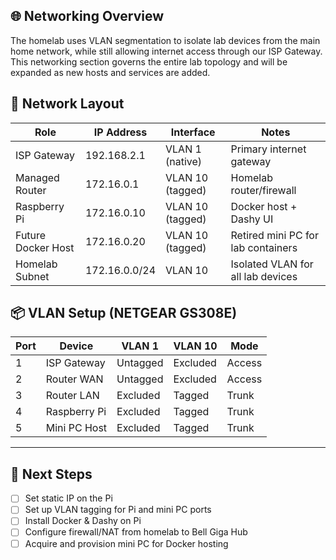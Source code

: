 ## 🌐 Networking Overview

The homelab uses VLAN segmentation to isolate lab devices from the main home network, while still allowing internet access through our ISP Gateway. This networking section governs the entire lab topology and will be expanded as new hosts and services are added.

## 🧱 Network Layout

| Role                | IP Address     | Interface         | Notes                                 |
|---------------------|----------------|-------------------|---------------------------------------|
| ISP Gateway      | 192.168.2.1    | VLAN 1 (native)   | Primary internet gateway              |
| Managed Router      | 172.16.0.1     | VLAN 10 (tagged)  | Homelab router/firewall               |
| Raspberry Pi        | 172.16.0.10    | VLAN 10 (tagged)  | Docker host + Dashy UI                |
| Future Docker Host  | 172.16.0.20    | VLAN 10 (tagged)  | Retired mini PC for lab containers    |
| Homelab Subnet      | 172.16.0.0/24  | VLAN 10           | Isolated VLAN for all lab devices     |

## 📦 VLAN Setup (NETGEAR GS308E)

| Port | Device             | VLAN 1 | VLAN 10 | Mode     |
|------|--------------------|--------|---------|----------|
| 1    | ISP Gateway     | Untagged | Excluded | Access   |
| 2    | Router WAN         | Untagged | Excluded | Access   |
| 3    | Router LAN         | Excluded | Tagged   | Trunk    |
| 4    | Raspberry Pi       | Excluded | Tagged   | Trunk    |
| 5    | Mini PC Host       | Excluded | Tagged   | Trunk    |

---

## 🔧 Next Steps
- [ ] Set static IP on the Pi
- [ ] Set up VLAN tagging for Pi and mini PC ports
- [ ] Install Docker & Dashy on Pi
- [ ] Configure firewall/NAT from homelab to Bell Giga Hub
- [ ] Acquire and provision mini PC for Docker hosting
